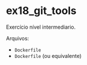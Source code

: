# ex18_git_tools

Exercício nível intermediario.

Arquivos:
- `Dockerfile`
- `Dockerfile` (ou equivalente)

